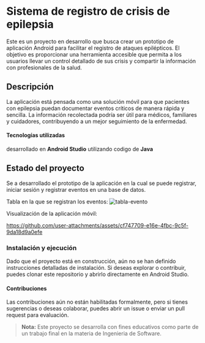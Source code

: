 # Sistema de registro de crisis de epilepsia

Este es un proyecto en desarrollo que busca crear un prototipo de aplicación Android para facilitar el registro de ataques epilépticos. El objetivo es proporcionar una herramienta accesible que permita a los usuarios llevar un control detallado de sus crisis y compartir la información con profesionales de la salud.

##  Descripción

La aplicación está pensada como una solución móvil para que pacientes con epilepsia puedan documentar eventos críticos de manera rápida y sencilla. La información recolectada podría ser útil para médicos, familiares y cuidadores, contribuyendo a un mejor seguimiento de la enfermedad.

####  Tecnologías utilizadas

 desarrollado en **Android Studio** utilizando codigo de **Java**

##  Estado del proyecto
Se a desarrollado el prototipo de la aplicación en la cual se puede registrar, iniciar sesión y registrar eventos en una base de datos.

Tabla en la que se registran los eventos:
![tabla-evento](https://github.com/user-attachments/assets/d8faa652-deef-4a74-bc13-ebf81de118c8)


Visualización de la aplicación móvil:

https://github.com/user-attachments/assets/cf747709-e16e-4fbc-9c5f-9da18d9a0efe





###  Instalación y ejecución

Dado que el proyecto está en construcción, aún no se han definido instrucciones detalladas de instalación. Si deseas explorar o contribuir, puedes clonar este repositorio y abrirlo directamente en Android Studio.

####  Contribuciones
Las contribuciones aún no están habilitadas formalmente, pero si tienes sugerencias o deseas colaborar, puedes abrir un issue o enviar un pull request para evaluación.  



>**Nota:** Este proyecto se desarrolla con fines educativos como parte de un trabajo final en la materia de Ingenieria de Software.
